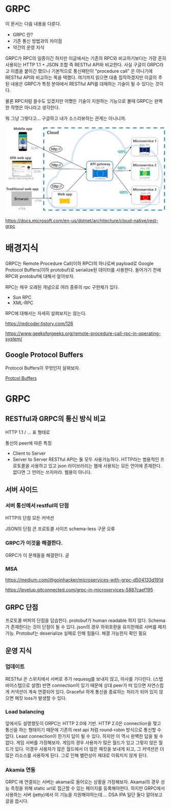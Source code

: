 # GRPC

이 문서는 다음 내용을 다룬다.

- GRPC 란?
- 기존 통신 방법과의 차이점
- 약간의 운영 지식

GRPC가 RPC의 일종이긴 하지만 이글에서는 기존의 RPC와 비교하기보다는 가장 흔히 사용되는 HTTP 1.1 + JSON 조합 즉 RESTful API와 비교한다. 사실 구글이 GRPC라고 이름을 붙이긴 했으나 기본적으로 통신패턴이 "procedure call" 은 아니기에 RESTful API와 비교하는 쪽을 택했다. 여기까지 읽으면 대충 짐작하겠지만 이글의 주된 내용은 GRPC가 특정 분야에서 RESTful API를 대체하는 기술이 될 수 있다는 것이다.

물론 RPC처럼 쓸수도 있겠지만 어쨌든 기술이 지원하는 기능으로 볼때 GRPC는 완벽한 작명은 아니라고 생각한다.

뭐 그냥 그렇다고... 구글하고 내가 소스리뷰하는 관계는 아니니까. 


![](resources/grpc/grpc-usage.png)

https://docs.microsoft.com/en-us/dotnet/architecture/cloud-native/rest-grpc

# 배경지식

GRPC는 Remote Procedure Call(이하 RPC)의 하나로써 payload로 Google Protocol Buffers(이하 protobuf)로 serialize된 데이터를 사용한다. 들어가기 전에 RPC와 protobuf에 대해서 알아보자.

RPC는 매우 오래된 개념으로 여러 종류의 rpc 구현체가 있다.

- Sun RPC
- XML-RPC

RPC에 대해서는 자세히 살펴보지는 않는다.

https://redcoder.tistory.com/126

https://www.geeksforgeeks.org/remote-procedure-call-rpc-in-operating-system/

## Google Protocol Buffers

Protocol Buffers이 무엇인지 살펴보자.

[Protcol Buffers](grpc_protocol_buffers.md)

# GRPC

## RESTful과 GRPC의 통신 방식 비교

HTTP 1.1 / ... 표 형태로

통신의 peer에 따른 특징
- Client to Server
- Server to Server
RESTful API는 둘 모두 사용가능하다.
HTTP라는 범용적인 프로토콜을 사용하고 있고 json 라이브러리는 웹에 사용되는 모든 언어에 존재한다. 없다면 그 언어는 쓰지마라. 웹용이 아니다.

## 서버 사이드

### 서버 통신에서 restful의 단점
HTTP의 단점
모든 커넥션

JSON의 단점
큰 프로토콜 사이즈
schema-less
구문 오류

### GRPC가 이것을 해결한다. 
GRPC가 이 문제들을 해결한다.
굳

### MSA

https://medium.com/@goinhacker/microservices-with-grpc-d504133d191d

https://levelup.gitconnected.com/grpc-in-microservices-5887caef195



## GRPC 단점

프로토콜 버퍼의 단점을 답습한다.
protobuf가 human readable 하지 않다.
Schema가 존재한다는 것이 단점이 될 수 있다. json의 경우 하위호환을 유지한채로 서버를 패치가능. Protobuf는 deserialize 실패로 인해 힘들다. 해결 가능한지 확인 필요


## 운영 지식

### 업데이트

RESTful 은 스위치에서 서버로 추가 requesg를 보내지 않고, 아사를 기다린다. (스텝바이스텝으로 설명)
반면 connection이 있기 때문에 상대 peer가 떠 있으면 자연스럽게 커넥션이 계속 연결되어 있다. Graceful 하게 통신을 종료하는 처리가 되어 있지 않으면 패킷 loss가 발생할 수 있다.

### Load balancing

앞에서도 설명했듯이 GRPC는 HTTP 2.0에 기반.
HTTP 2.0은 connection을 맺고 통신을 하는 형태이기 때문에 기존의 rest api 처럼 round-robin 방식으로 통신할 수 없다.
Least connection이 한가지 답이 될 수 있다. 하지만 이 역시 완벽한 답을 될 수 없다. 게임 서버를 가정해보자. 게임의 경우 사용자가 많은 월드가 있고 그렇지 않은 월드가 있다. 이경우 사용자가 많은 월드에서 더 많은 패킷을 보내게 되고, 그 커넥션은 더 많은 리소스를 사용하게 된다. 그로 인해 밸런싱이 제대로 이뤄지지 않게 된다.

### Akamia 연동

GRPC 에 연결되는 서버는 akamai로 들어오는 상황을 가정해보자.
Akamai의 경우 성능 측정을 위해 static url로 접근할 수 있는 페이지를 등록해야한다.
하지만 GRPC에서 사용하는 서버 (jetty)에서 이 기능을 지원해야하는데....
DSA IPA 일단 둘다 알아보고 글을 씁시다.

